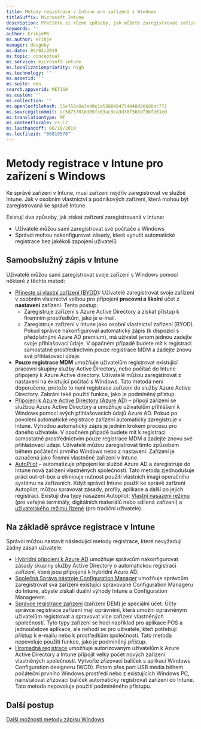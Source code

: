 ```yaml
---
title: Metody registrace v Intune pro zařízení s Windows
titleSuffix: Microsoft Intune
description: Přečtěte si různé způsoby, jak můžete zaregistrovat zařízení s Windows v Intune
keywords: ''
author: ErikjeMS
ms.author: erikje
manager: dougeby
ms.date: 04/02/2019
ms.topic: conceptual
ms.service: microsoft-intune
ms.localizationpriority: high
ms.technology: ''
ms.assetid: ''
ms.suite: ems
search.appverid: MET150
ms.custom: ''
ms.collection: ''
ms.openlocfilehash: 55e758c8a7eddc1a5500464754448d26680ec772
ms.sourcegitcommit: cc5d757018d05fc03ac9ea3d30f563df9bfd61ed
ms.translationtype: MT
ms.contentlocale: cs-CZ
ms.lasthandoff: 06/10/2019
ms.locfileid: "66819578"
---
```

# <a name="intune-enrollment-methods-for-windows-devices"></a>Metody registrace v Intune pro zařízení s Windows

Ke správě zařízení v Intune, musí zařízení nejdřív zaregistrovat ve službě Intune. Jak v osobním vlastnictví a podnikových zařízení, která mohou být zaregistrovaná ke správě Intune. 

Existují dva způsoby, jak získat zařízení zaregistrovaná v Intune:
- Uživatelé můžou sami zaregistrovat své počítače s Windows 
- Správci mohou nakonfigurovat zásady, které vynutit automatické registrace bez jakékoli zapojení uživatelů

## <a name="user-self-enrollment-in-intune"></a>Samoobslužný zápis v Intune

Uživatelé můžou sami zaregistrovat svoje zařízení s Windows pomocí některé z těchto metod:

- [Přineste si vlastní zařízení (BYOD)](https://docs.microsoft.com/intune-user-help/enroll-windows-10-device): Uživatelé zaregistrovat svoje zařízení v osobním vlastnictví volbou pro připojení **pracovní a školní** účet z **nastavení** zařízení. Tento postup:
    - Zaregistruje zařízení s Azure Active Directory a získat přístup k firemním prostředkům, jako je e-mail.
    - Zaregistruje zařízení v Intune jako osobní vlastnictví zařízení (BYOD).
Pokud správce nakonfiguroval automatický zápis (k dispozici s předplatnými Azure AD premium), má uživatel jenom jednou zadejte svoje přihlašovací údaje. V opačném případě budete mít k registraci samostatně prostřednictvím pouze registrace MDM a zadejte znovu své přihlašovací údaje.  
- **Pouze registrace MDM** umožňuje uživatelům registrovat existující pracovní skupiny služby Active Directory, nebo počítač do Intune připojený k Azure Active directory. Uživatelé můžou zaregistrovat z nastavení na existující počítač s Windows. Tato metoda není doporučeno, protože to není registrace zařízení do služby Azure Active Directory. Zabrání také použití funkce, jako je podmíněný přístup.
- [Připojení k Azure Active Directory (Azure AD)](https://docs.microsoft.com/azure/active-directory/user-help/user-help-join-device-on-network) – připojí zařízení se službou Azure Active Directory a umožňuje uživatelům přihlášení k Windows pomocí svých přihlašovacích údajů Azure AD. Pokud po povolení automatické registrace zařízení automaticky zaregistruje v Intune. Výhodou automatický zápis je jedním krokem procesu pro daného uživatele. V opačném případě budete mít k registraci samostatně prostřednictvím pouze registrace MDM a zadejte znovu své přihlašovací údaje. Uživatelé můžou zaregistrovat tímto způsobem během počáteční prvního Windows nebo z nastavení. Zařízení je označená jako firemní vlastněné zařízení v Intune.
- [AutoPilot](enrollment-autopilot.md) – automatizuje připojení ke službě Azure AD a zaregistruje do Intune nová zařízení vlastněných společností. Tato metoda zjednodušuje práci out-of-box a eliminuje nutnost použití vlastních imagí operačního systému na zařízeních. Když správci Intune použít ke správě zařízení Autopilot, můžou spravovat zásady, profily, aplikace a další po jejich registraci.  Existují dva typy nasazení Autopilot: [Vlastní nasazení režimu](https://docs.microsoft.com/windows/deployment/windows-autopilot/self-deploying) (pro veřejné terminály, digitálních materiálů nebo sdílená zařízení) a [uživatelského režimu řízené](https://docs.microsoft.com/windows/deployment/windows-autopilot/user-driven) (pro tradiční uživatele). 

## <a name="administrator-based-enrollment-in-intune"></a>Na základě správce registrace v Intune

Správci můžou nastavit následující metody registrace, které nevyžadují žádný zásah uživatele:

- [Hybridní připojení k Azure AD](https://docs.microsoft.com/windows/client-management/mdm/enroll-a-windows-10-device-automatically-using-group-policy) umožňuje správcům nakonfigurovat zásady skupiny služby Active Directory o automatickou registraci zařízení, která jsou připojená k hybridní Azure AD. 
- [Společná Správa nástroje Configuration Manager](https://docs.microsoft.com/sccm/comanage/overview) umožňuje správcům zaregistrovat svá zařízení existující spravované Configuration Manageru do Intune, abyste získali duální výhody Intune a Configuration Managerem. 
- [Správce registrace zařízení](device-enrollment-manager-enroll.md) (zařízení DEM) je speciální účet. Účty správce registrace zařízení mají oprávnění, která umožní oprávněným uživatelům registrovat a spravovat více zařízení vlastněných společností. Tyto typy zařízení se hodí například pro aplikace POS a jednoúčelové aplikace, ale nehodí se pro uživatele, kteří potřebují přístup k e-mailu nebo k prostředkům společnosti. Tato metoda nepovoluje použití funkce, jako je podmíněný přístup. 
- [Hromadná registrace](windows-bulk-enroll.md) umožňuje autorizovaným uživatelům k Azure Active Directory a Intune připojit velký počet nových zařízení vlastněných společností. Vytvořte zřizovací balíček s aplikací Windows Configuration designeru (WCD). Potom přes port USB média během počáteční prvního Windows prostředí nebo z existujících Windows PC, nainstalovat zřizovací balíček automaticky registrovat zařízení do Intune. Tato metoda nepovoluje použití podmíněného přístupu. 

## <a name="next-steps"></a>Další postup

[Další možnosti metody zápisu Windows](enrollment-method-capab.md)
